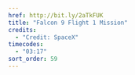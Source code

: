 ```yaml
---
href: http://bit.ly/2aTkFUK
title: "Falcon 9 Flight 1 Mission"
credits:
  - "Credit: SpaceX"
timecodes:
  - "03:17"
sort_order: 59
---
```

